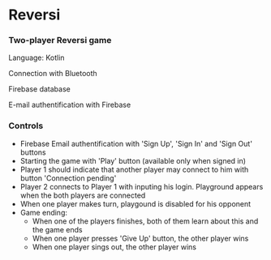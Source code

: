# Reversi

### Two-player Reversi game

Language: Kotlin

Connection with Bluetooth

Firebase database

E-mail authentification with Firebase

### Controls

- Firebase Email authentification with 'Sign Up', 'Sign In' and 'Sign Out' buttons
- Starting the game with 'Play' button (available only when signed in)
- Player 1 should indicate that another player may connect to him with button 'Connection pending'
- Player 2 connects to Player 1 with inputing his login. Playground appears when the both players are connected
- When one player makes turn, playgound is disabled for his opponent
- Game ending:
  - When one of the players finishes, both of them learn about this and the game ends
  - When one player presses 'Give Up' button, the other player wins
  - When one player sings out, the other player wins

